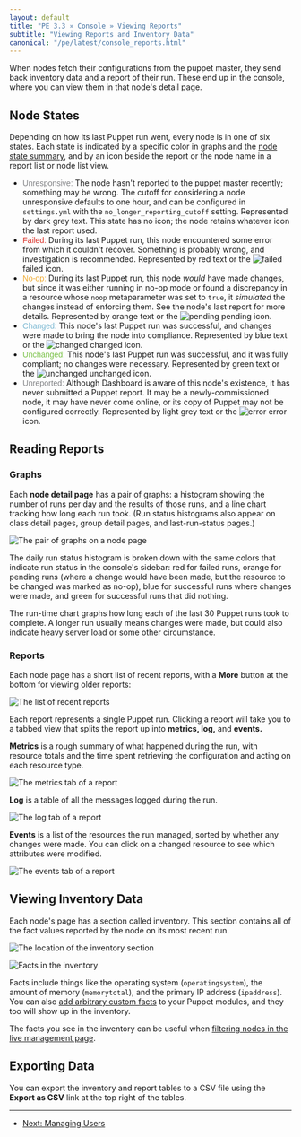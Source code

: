 ```yaml
---
layout: default
title: "PE 3.3 » Console » Viewing Reports"
subtitle: "Viewing Reports and Inventory Data"
canonical: "/pe/latest/console_reports.html"
---
```


When nodes fetch their configurations from the puppet master, they send back inventory data and a report of their run. These end up in the console, where you can view them in that node's detail page.


Node States
-----

Depending on how its last Puppet run went, every node is in one of six states. Each state is indicated by a specific color in graphs and the [node state summary](./console_navigating.html#the-sidebar), and by an icon beside the report or the node name in a report list or node list view.

- <span style="font-family: Helvetica, Arial, Verdana; color: #818285;">Unresponsive:</span> The node hasn't reported to the puppet master recently; something may be wrong. The cutoff for considering a node unresponsive defaults to one hour, and can be configured in `settings.yml` with the `no_longer_reporting_cutoff` setting. Represented by dark grey text. This state has no icon; the node retains whatever icon the last report used.
- <span style="font-family: Helvetica, Arial, Verdana; color: #D93129;">Failed:</span> During its last Puppet run, this node encountered some error from which it couldn't recover. Something is probably wrong, and investigation is recommended. Represented by red text or the ![failed][failed] failed icon.
- <span style="font-family: Helvetica, Arial, Verdana; color: #EFA92D;">No-op:</span> During its last Puppet run, this node _would_ have made changes, but since it was either running in no-op mode or found a discrepancy in a resource whose `noop` metaparameter was set to `true`, it _simulated_ the changes instead of enforcing them. See the node's last report for more details. Represented by orange text or the ![pending][pending] pending icon.
- <span style="font-family: Helvetica, Arial, Verdana; color: #78B7D2;">Changed:</span> This node's last Puppet run was successful, and changes were made to bring the node into compliance. Represented by blue text or the ![changed][changed] changed icon.
- <span style="font-family: Helvetica, Arial, Verdana; color: #78C145;">Unchanged:</span> This node's last Puppet run was successful, and it was fully compliant; no changes were necessary. Represented by green text or the ![unchanged][unchanged] unchanged icon.
- <span style="font-family: Helvetica, Arial, Verdana; color: #818285;">Unreported:</span> Although Dashboard is aware of this node's existence, it has never submitted a Puppet report. It may be a newly-commissioned node, it may have never come online, or its copy of Puppet may not be configured correctly. Represented by light grey text or the ![error][error] error icon.

[changed]: ./images/console/icon_changed.png
[error]: ./images/console/icon_error.png
[failed]: ./images/console/icon_failed.png
[pending]: ./images/console/icon_pending.png
[unchanged]: ./images/console/icon_unchanged.png


Reading Reports
-----

### Graphs

Each **node detail page** has a pair of graphs: a histogram showing the number of runs per day and the results of those runs, and a line chart tracking how long each run took. (Run status histograms also appear on class detail pages, group detail pages, and last-run-status pages.)

![The pair of graphs on a node page][reports_graphs]

The daily run status histogram is broken down with the same colors that indicate run status in the console's sidebar: red for failed runs, orange for pending runs (where a change would have been made, but the resource to be changed was marked as no-op), blue for successful runs where changes were made, and green for successful runs that did nothing.

The run-time chart graphs how long each of the last 30 Puppet runs took to complete. A longer run usually means changes were made, but could also indicate heavy server load or some other circumstance.

### Reports

Each node page has a short list of recent reports, with a __More__ button at the bottom for viewing older reports:

![The list of recent reports][reports_recent]

Each report represents a single Puppet run. Clicking a report will take you to a tabbed view that splits the report up into **metrics, log,** and **events.**

**Metrics** is a rough summary of what happened during the run, with resource totals and the time spent retrieving the configuration and acting on each resource type.

![The metrics tab of a report][reports_metricstab]

**Log** is a table of all the messages logged during the run.

![The log tab of a report][reports_logtab]

**Events** is a list of the resources the run managed, sorted by whether any changes were made. You can click on a changed resource to see which attributes were modified.

![The events tab of a report][reports_eventstab]


Viewing Inventory Data
-----

Each node's page has a section called inventory. This section contains all of the fact values reported by the node on its most recent run.

![The location of the inventory section][reports_inventory_location]

![Facts in the inventory][reports_inventory]

Facts include things like the operating system (`operatingsystem`), the amount of memory (`memorytotal`), and the primary IP address (`ipaddress`). You can also [add arbitrary custom facts][customfacts] to your Puppet modules, and they too will show up in the inventory.

[customfacts]: /guides/custom_facts.html

The facts you see in the inventory can be useful when [filtering nodes in the live management page](./console_navigating_live_mgmt.html#advanced-search).

Exporting Data
-----

You can export the inventory and report tables to a CSV file using the __Export as CSV__ link at the top right of the tables.

[reports_eventstab]: ./images/console/reports_eventstab.png
[reports_graphs]: ./images/console/reports_graphs.png
[reports_inventory_location]: ./images/console/reports_inventory_location.png
[reports_inventory]: ./images/console/reports_inventory.png
[reports_logtab]: ./images/console/reports_logtab.png
[reports_metricstab]: ./images/console/reports_metricstab.png
[reports_recent]: ./images/console/reports_recent.png


* * *

- [Next: Managing Users](./console_auth.html)
